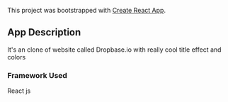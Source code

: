 This project was bootstrapped with [Create React App](https://github.com/facebook/create-react-app).


## App Description

It's an clone of website called Dropbase.io with really cool title effect and colors

### Framework Used


React js
